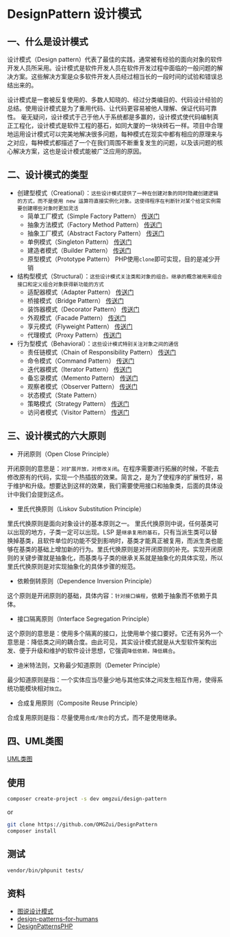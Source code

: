 # DesignPattern 设计模式

## 一、什么是设计模式

设计模式（Design pattern）代表了最佳的实践，通常被有经验的面向对象的软件开发人员所采用。设计模式是软件开发人员在软件开发过程中面临的一般问题的解决方案。这些解决方案是众多软件开发人员经过相当长的一段时间的试验和错误总结出来的。

设计模式是一套被反复使用的、多数人知晓的、经过分类编目的、代码设计经验的总结。使用设计模式是为了重用代码、让代码更容易被他人理解、保证代码可靠性。 毫无疑问，设计模式于己于他人于系统都是多赢的，设计模式使代码编制真正工程化，设计模式是软件工程的基石，如同大厦的一块块砖石一样。项目中合理地运用设计模式可以完美地解决很多问题，每种模式在现实中都有相应的原理来与之对应，每种模式都描述了一个在我们周围不断重复发生的问题，以及该问题的核心解决方案，这也是设计模式能被广泛应用的原因。

## 二、设计模式的类型

- 创建型模式（Creational）：`这些设计模式提供了一种在创建对象的同时隐藏创建逻辑的方式，而不是使用 new 运算符直接实例化对象。这使得程序在判断针对某个给定实例需要创建哪些对象时更加灵活`
  - 简单工厂模式（Simple Factory Pattern） [传送门](./Creational/SimpleFactory)
  - 抽象方法模式（Factory Method Pattern） [传送门](./Creational/FactoryMethod)
  - 抽象工厂模式（Abstract Factory Pattern） [传送门](./Creational/AbstractFactory)
  - 单例模式（Singleton Pattern） [传送门](./Creational/Singleton)
  - 建造者模式（Builder Pattern） [传送门](./Creational/Builder)
  - 原型模式（Prototype Pattern） PHP使用`clone`即可实现，目的是减少开销
- 结构型模式（Structural）：`这些设计模式关注类和对象的组合。继承的概念被用来组合接口和定义组合对象获得新功能的方式`
  - 适配器模式（Adapter Pattern） [传送门](./Structural/Adapter)
  - 桥接模式（Bridge Pattern） [传送门](./Structural/Bridge)
  - 装饰器模式（Decorator Pattern） [传送门](./Structural/Decorator)
  - 外观模式（Facade Pattern） [传送门](./Structural/Facade)
  - 享元模式（Flyweight Pattern） [传送门](./Structural/FlyWeight)
  - 代理模式（Proxy Pattern） [传送门](./Structural/Proxy)
- 行为型模式（Behavioral）：`这些设计模式特别关注对象之间的通信`
  - 责任链模式（Chain of Responsibility Pattern） [传送门](./Behavioral/ChainOfResponsibility)
  - 命令模式（Command Pattern） [传送门](./Behavioral/Command)
  - 迭代器模式（Iterator Pattern） [传送门](./Behavioral/Iterator)
  - 备忘录模式（Memento Pattern）  [传送门](./Behavioral/Memento)
  - 观察者模式（Observer Pattern） [传送门](./Behavioral/Observer)
  - 状态模式（State Pattern）
  - 策略模式（Strategy Pattern） [传送门](./Behavioral/Strategy)
  - 访问者模式（Visitor Pattern） [传送门](./Behavioral/Visitor)

## 三、设计模式的六大原则

- 开闭原则（Open Close Principle）

开闭原则的意思是：`对扩展开放，对修改关闭`。在程序需要进行拓展的时候，不能去修改原有的代码，实现一个热插拔的效果。简言之，是为了使程序的扩展性好，易于维护和升级。想要达到这样的效果，我们需要使用接口和抽象类，后面的具体设计中我们会提到这点。

- 里氏代换原则（Liskov Substitution Principle）

里氏代换原则是面向对象设计的基本原则之一。 里氏代换原则中说，任何基类可以出现的地方，子类一定可以出现。LSP 是`继承复用的基石`，只有当派生类可以替换掉基类，且软件单位的功能不受到影响时，基类才能真正被复用，而派生类也能够在基类的基础上增加新的行为。里氏代换原则是对开闭原则的补充。实现开闭原则的关键步骤就是抽象化，而基类与子类的继承关系就是抽象化的具体实现，所以里氏代换原则是对实现抽象化的具体步骤的规范。

- 依赖倒转原则（Dependence Inversion Principle）

这个原则是开闭原则的基础，具体内容：`针对接口编程`，依赖于抽象而不依赖于具体。

- 接口隔离原则（Interface Segregation Principle）

这个原则的意思是：使用多个隔离的接口，比使用单个接口要好。它还有另外一个意思是：降低类之间的耦合度。由此可见，其实设计模式就是从大型软件架构出发、便于升级和维护的软件设计思想，它强调`降低依赖，降低耦合`。

- 迪米特法则，又称最少知道原则（Demeter Principle）

最少知道原则是指：一个实体应当尽量少地与其他实体之间发生相互作用，使得系统功能模块相对`独立`。

- 合成复用原则（Composite Reuse Principle）

合成复用原则是指：尽量使用`合成/聚合`的方式，而不是使用继承。

## 四、UML类图

[UML类图][1]

## 使用

```bash
composer create-project -s dev omgzui/design-pattern
```

or

```bash
git clone https://github.com/OMGZui/DesignPattern
composer install
```

## 测试

```bash
vendor/bin/phpunit tests/
```

## 资料

- [图说设计模式][2]
- [design-patterns-for-humans][3]
- [DesignPatternsPHP][4]

[1]:https://github.com/OMGZui/DesignPattern/blob/master/uml.md
[2]:https://design-patterns.readthedocs.io/zh_CN/latest/index.html
[3]:https://github.com/kamranahmedse/design-patterns-for-humans
[4]:https://github.com/domnikl/DesignPatternsPHP